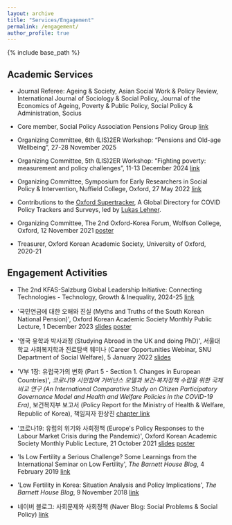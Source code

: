 ```yaml
---
layout: archive
title: "Services/Engagement"
permalink: /engagement/
author_profile: true
---
```


{% include base_path %}

## Academic Services
* Journal Referee: Ageing & Society, Asian Social Work & Policy Review, International Journal of Sociology & Social Policy, Journal of the Economics of Ageing, Poverty & Public Policy, Social Policy & Administration, Socius

* Core member, Social Policy Association Pensions Policy Group [link](https://social-policy.org.uk/news/spa-policy-groups/)

* Organizing Committee, 6th (LIS)2ER Workshop: “Pensions and Old-age Wellbeing”, 27-28 November 2025

* Organizing Committee, 5th (LIS)2ER Workshop: “Fighting poverty: measurement and policy challenges”, 11-13 December 2024 [link](https://www.lisdatacenter.org/news-and-events/events/workshop/2024-lis2er-workshop-fighting-poverty-measurement-and-policy-challenges/)

* Organizing Committee, Symposium for Early Researchers in Social Policy & Intervention, Nuffield College, Oxford, 27 May 2022 [link](https://www.spi.ox.ac.uk/article/successful-research-symposium-continues-to-develop-our-collaborative-culture)

* Contributions to the [Oxford Supertracker](https://supertracker.spi.ox.ac.uk/about/), A Global Directory for COVID Policy Trackers and Surveys, led by [Lukas Lehner](https://lukaslehner.github.io/).

* Organizing Committee, The 2nd Oxford-Korea Forum, Wolfson College, Oxford, 12 November 2021 [poster](../images/oxford_korea.jpg)

* Treasurer, Oxford Korean Academic Society, University of Oxford, 2020-21


## Engagement Activities
* The 2nd KFAS-Salzburg Global Leadership Initiative: Connecting Technologies - Technology, Growth & Inequality, 2024-25 [link](https://www.salzburgglobal.org/multi-year-series/kfas/pageId/11076)

* '국민연금에 대한 오해와 진실 (Myths and Truths of the South Korean National Pension)', Oxford Korean Academic Society Monthly Public Lecture, 1 December 2023 [slides](../files/OKAS_2023.pdf) [poster](../images/OKAS_2023.png)

* '영국 유학과 박사과정 (Studying Abroad in the UK and doing PhD)', 서울대학교 사회복지학과 진로탐색 웨미나 (Career Opportunities Webinar, SNU Department of Social Welfare), 5 January 2022 [slides](../files/snu_2022.pdf)

* 'V부 1장: 유럽국가의 변화 (Part 5 - Section 1. Changes in European Countries)', *코로나19 시민참여 거버넌스 모델과 보건‧복지정책 수립을 위한 국제비교 연구 (An International Comparative Study on Citizen Participatory Governance Model and Health and Welfare Policies in the COVID-19 Era)*, 보건복지부 보고서 (Policy Report for the Ministry of Health & Welfare, Republic of Korea), 책임저자 한상진 [chapter link](../files/report_joongmin.pdf)

* '코로나19: 유럽의 위기와 사회정책 (Europe's Policy Responses to the Labour Market Crisis during the Pandemic)', Oxford Korean Academic Society Monthly Public Lecture, 21 October 2021 [slides](../files/OKAS_2021.pdf) [poster](../images/OKAS_poster2021.jpeg)

* 'Is Low Fertility a Serious Challenge? Some Learnings from the International Seminar on Low Fertility', *The Barnett House Blog*, 4 February 2019 [link](https://barnetthouseblog.wixsite.com/tbhb/single-post/2019/02/04/is-low-fertility-a-serious-challenge-some-learnings-from-the-international-seminar-on-low)

* 'Low Fertility in Korea: Situation Analysis and Policy Implications', *The Barnett House Blog*, 9 November 2018 [link](https://barnetthouseblog.wixsite.com/tbhb/single-post/2018/11/09/low-fertility-in-korea-situation-analysis-and-policy-implications)

* 네이버 블로그: 사회문제와 사회정책 (Naver Blog: Social Problems & Social Policy) [link](https://blog.naver.com/shakgun)
